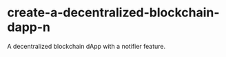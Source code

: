 # create-a-decentralized-blockchain-dapp-n
A decentralized blockchain dApp with a notifier feature.
